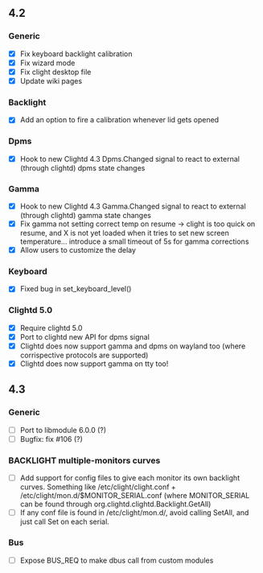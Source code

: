## 4.2

### Generic
- [x] Fix keyboard backlight calibration
- [x] Fix wizard mode
- [x] Fix clight desktop file
- [x] Update wiki pages

### Backlight
- [x] Add an option to fire a calibration whenever lid gets opened

### Dpms
- [x] Hook to new Clightd 4.3 Dpms.Changed signal to react to external (through clightd) dpms state changes

### Gamma
- [x] Hook to new Clightd 4.3 Gamma.Changed signal to react to external (through clightd) gamma state changes
- [x] Fix gamma not setting correct temp on resume -> clight is too quick on resume, and X is not yet loaded when it tries to set new screen temperature...
introduce a small timeout of 5s for gamma corrections
- [x] Allow users to customize the delay

### Keyboard
- [x] Fixed bug in set_keyboard_level()

### Clightd 5.0
- [x] Require clightd 5.0
- [x] Port to clightd new API for dpms signal
- [x] Clightd does now support gamma and dpms on wayland too (where corrispective protocols are supported)
- [x] Clightd does now support gamma on tty too!

## 4.3

### Generic
- [ ] Port to libmodule 6.0.0 (?)
- [ ] Bugfix: fix #106 (?)

### BACKLIGHT multiple-monitors curves
- [ ] Add support for config files to give each monitor its own backlight curves. Something like /etc/clight/clight.conf + /etc/clight/mon.d/$MONITOR_SERIAL.conf (where MONITOR_SERIAL can be found through org.clightd.clightd.Backlight.GetAll)
- [ ] If any conf file is found in /etc/clight/mon.d/, avoid calling SetAll, and just call Set on each serial.

### Bus
- [ ] Expose BUS_REQ to make dbus call from custom modules
